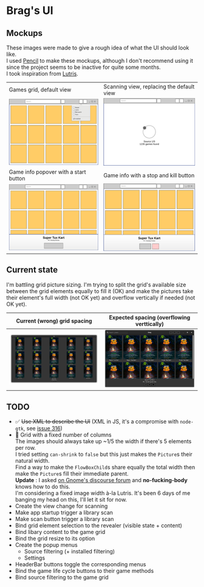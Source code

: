 # Brag's UI
## Mockups
These images were made to give a rough idea of what the UI should look like.  
I used [Pencil](https://pencil.evolus.vn/) to make these mockups, although I don't recommend using it since the project seems to be inactive for quite some months.  
I took inspiration from [Lutris](https://github.com/lutris/lutris).  

|   |   |
| - | - |
| Games grid, default view | Scanning view, replacing the default view |
| <img src="mockup1.png"> | <img src="mockup2.png"> |
| Game info popover with a start button | Game info with a stop and kill button |
| <img src="mockup3.png"> | <img src="mockup4.png"> |

## Current state
I'm battling grid picture sizing. I'm trying to split the grid's available size between the grid elements equally to fill it (OK) and make the pictures take their element's full width (not OK yet) and overflow vertically if needed (not OK yet). 

| Current (wrong) grid spacing | Expected spacing (overflowing verttically) |
| - | - |
| <img src="WIP-bad-sizing-04-11-2021.png"> | <img src="WIP-good-sizing-04-11-2021.png"> |

## TODO
* ✅ ~~Use XML to describe the UI~~ (XML in JS, it's a compromise with `node-gtk`, see [issue 316](https://github.com/romgrk/node-gtk/issues/316))
* 🔶 Grid with a fixed number of columns  
	The images should always take up ~1/5 the width if there's 5 elements per row.  
	I tried setting `can-shrink` to `false` but this just makes the `Picture`s their natural width.  
	Find a way to make the `FlowBoxChild`s share equally the total width then make the `Picture`s fill their immediate parent.  
	**Update** : I asked [on Gnome's discourse forum](https://discourse.gnome.org/t/how-to-make-an-image-fill-the-width-of-a-box-and-keep-aspect-ratio/7980/4) and **no-fucking-body** knows how to do this.  
	I'm considering a fixed image width à-la Lutris. It's been 6 days of me banging my head on this, I'll let it sit for now. 
* Create the view change for scanning
* Make app startup trigger a library scan
* Make scan button trigger a library scan
* Bind grid element selection to the revealer (visible state + content)
* Bind libary content to the game grid
* Bind the grid resize to its option
* Create the popup menus
	* Source filtering (+ installed filtering)
	* Settings
* HeaderBar buttons toggle the corresponding menus
* Bind the game life cycle buttons to their game methods
* Bind source filtering to the game grid